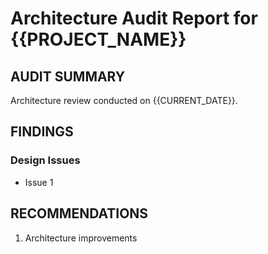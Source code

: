 # Architecture Audit Report for {{PROJECT_NAME}}

## AUDIT SUMMARY
Architecture review conducted on {{CURRENT_DATE}}.

## FINDINGS
### Design Issues
- Issue 1

## RECOMMENDATIONS
1. Architecture improvements
